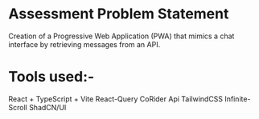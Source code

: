 #  Assessment Problem Statement

Creation of a Progressive Web Application (PWA) that mimics a chat interface by retrieving messages from an API.

# Tools used:-
React + TypeScript + Vite
React-Query
CoRider Api
TailwindCSS
Infinite-Scroll
ShadCN/UI
